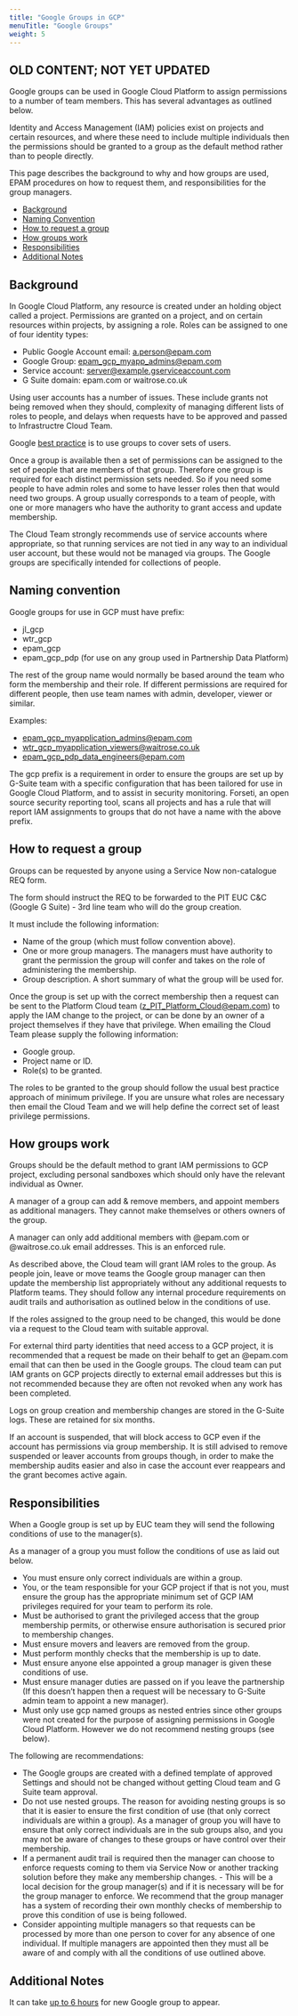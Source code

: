 ```yaml
---
title: "Google Groups in GCP"
menuTitle: "Google Groups"
weight: 5
---
```


## OLD CONTENT; NOT YET UPDATED

Google groups can be used in Google Cloud Platform to assign permissions to a number of team members. This has several advantages as outlined below.

Identity and Access Management (IAM) policies exist on projects and certain resources, and where these need to include multiple individuals then the permissions should be granted to a group as the default method rather than to people directly.

This page describes the background to why and how groups are used, EPAM procedures on how to request them, and responsibilities for the group managers.

- [Background](#background)
- [Naming Convention](#naming-convention)
- [How to request a group](#how-to-request-a-group)
- [How groups work](#how-groups-work)
- [Responsibilities](#responsibilities)
- [Additional Notes](#additional-notes)

## Background

In Google Cloud Platform, any resource is created under an holding object called a project. Permissions are granted on a project, and on certain resources within projects, by assigning a role. Roles can be assigned to one of four identity types:

- Public Google Account email: a.person@epam.com
- Google Group: epam_gcp_myapp_admins@epam.com
- Service account: server@example.gserviceaccount.com
- G Suite domain: epam.com or waitrose.co.uk

Using user accounts has a number of issues. These include grants not being removed when they should, complexity of managing different lists of roles to people, and delays when requests have to be approved and passed to Infrastructre Cloud Team.

Google [best practice](https://cloud.google.com/docs/enterprise/best-practices-for-enterprise-organizations#groups-and-service-accounts) is to use groups to cover sets of users.

Once a group is available then a set of permissions can be assigned to the set of people that are members of that group. Therefore one group is required for each distinct permission sets needed. So if you need some people to have admin roles and some to have lesser roles then that would need two groups. A group usually corresponds to a team of people, with one or more managers who have the authority to grant access and update membership.

The Cloud Team strongly recommends use of service accounts where appropriate, so that running services are not tied in any way to an individual user account, but these would not be managed via groups. The Google groups are specifically intended for collections of people.

## Naming convention

Google groups for use in GCP must have prefix:

- jl_gcp
- wtr_gcp
- epam_gcp
- epam_gcp_pdp   (for use on any group used in Partnership Data Platform)

The rest of the group name would normally be based around the team who form the membership and their role. If different permissions are required for different people, then use team names with admin, developer, viewer or similar.

Examples:

- epam_gcp_myapplication_admins@epam.com
- wtr_gcp_myapplication_viewers@waitrose.co.uk
- epam_gcp_pdp_data_engineers@epam.com

The gcp prefix is a requirement in order to ensure the groups are set up by G-Suite team with a specific configuration that has been tailored for use in Google Cloud Platform, and to assist in security monitoring. Forseti, an open source security reporting tool, scans all projects and has a rule that will report IAM assignments to groups that do not have a name with the above prefix.

## How to request a group

Groups can be requested by anyone using a Service Now non-catalogue REQ form.

The form should instruct the REQ to be forwarded to the PIT EUC C&C (Google G Suite) - 3rd line team who will do the group creation.

It must include the following information:

- Name of the group (which must follow convention above).
- One or more group managers. The managers must have authority to grant the permission the group will confer and takes on the role of administering the membership.
- Group description. A short summary of what the group will be used for.

Once the group is set up with the correct membership then a request can be sent to the Platform Cloud team (z_PIT_Platform_Cloud@epam.com) to apply the IAM change to the project, or can be done by an owner of a project themselves if they have that privilege. When emailing the Cloud Team please supply the following information:

- Google group.
- Project name or ID.
- Role(s) to be granted.

The roles to be granted to the group should follow the usual best practice approach of minimum privilege. If you are unsure what roles are necessary then email the Cloud Team and we will help define the correct set of least privilege permissions.

## How groups work

Groups should be the default method to grant IAM permissions to GCP project, excluding personal sandboxes which should only have the relevant individual as Owner.

A manager of a group can add & remove members, and appoint members as additional managers. They cannot make themselves or others owners of the group.

A manager can only add additional members with @epam.com or @waitrose.co.uk email addresses. This is an enforced rule.

As described above, the Cloud team will grant IAM roles to the group. As people join, leave or move teams the Google group manager can then update the membership list appropriately without any additional requests to Platform teams. They should follow any internal procedure requirements on audit trails and authorisation as outlined below in the conditions of use.

If the roles assigned to the group need to be changed, this would be done via a request to the Cloud team with suitable approval.

For external third party identities that need access to a GCP project, it is recommended that a request be made on their behalf to get an @epam.com email that can then be used in the Google groups. The cloud team can put IAM grants on GCP projects directly to external email addresses but this is not recommended because they are often not revoked when any work has been completed.

Logs on group creation and membership changes are stored in the G-Suite logs. These are retained for six months.

If an account is suspended, that will block access to GCP even if the account has permissions via group membership. It is still advised to remove suspended or leaver accounts from groups though, in order to make the membership audits easier and also in case the account ever reappears and the grant becomes active again.

## Responsibilities

When a Google group is set up by EUC team they will send the following conditions of use to the manager(s).

As a manager of a group you must follow the conditions of use as laid out below.

- You must ensure only correct individuals are within a group.
- You, or the team responsible for your GCP project if that is not you, must ensure the group has the appropriate minimum set of GCP IAM privileges required for your team to perform its role.
- Must be authorised to grant the privileged access that the group membership permits, or otherwise ensure authorisation is secured prior to membership changes.
- Must ensure movers and leavers are removed from the group.
- Must perform monthly checks that the membership is up to date.
- Must ensure anyone else appointed a group manager is given these conditions of use.
- Must ensure manager duties are passed on if you leave the partnership (If this doesn’t happen then a request will be necessary to G-Suite admin team to appoint a new manager).
- Must only use gcp named groups as nested entries since other groups were not created for the purpose of assigning permissions in Google Cloud Platform. However we do not recommend nesting groups (see below).

The following are recommendations:

- The Google groups are created with a defined template of approved Settings and should not be changed without getting Cloud team and G Suite team approval.
- Do not use nested groups. The reason for avoiding nesting groups is so that it is easier to ensure the first condition of use (that only correct individuals are within a group). As a manager of group you will have to ensure that only correct individuals are in the sub groups also, and you may not be aware of changes to these groups or have control over their membership.
- If a permanent audit trail is required then the manager can choose to enforce requests coming to them via Service Now or another tracking solution before they make any membership changes. - This will be a local decision for the group manager(s) and if it is necessary will be for the group manager to enforce.
We recommend that the group manager has a system of recording their own monthly checks of membership to prove this condition of use is being followed.
- Consider appointing multiple managers so that requests can be processed by more than one person to cover for any absence of one individual. If multiple managers are appointed then they must all be aware of and comply with all the conditions of use outlined above.

## Additional Notes

It can take [up to 6 hours](https://support.google.com/a/answer/167429?hl=en) for new Google group to appear.
